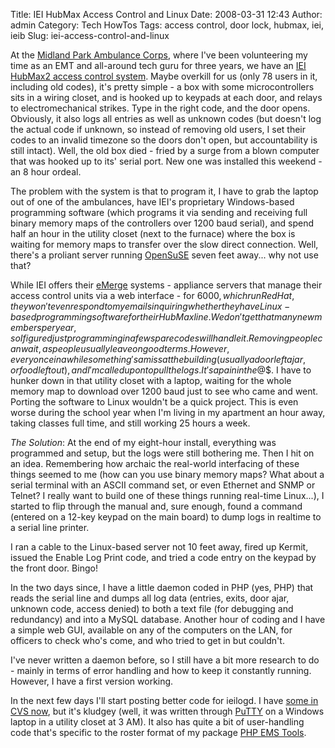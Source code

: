 Title: IEI HubMax Access Control and Linux
Date: 2008-03-31 12:43
Author: admin
Category: Tech HowTos
Tags: access control, door lock, hubmax, iei, ieib
Slug: iei-access-control-and-linux

At the [Midland Park Ambulance Corps][], where I've been volunteering my
time as an EMT and all-around tech guru for three years, we have an [IEI
HubMax2 access control system][]. Maybe overkill for us (only 78 users
in it, including old codes), it's pretty simple - a box with some
microcontrollers sits in a wiring closet, and is hooked up to keypads at
each door, and relays to electromechanical strikes. Type in the right
code, and the door opens. Obviously, it also logs all entries as well as
unknown codes (but doesn't log the actual code if unknown, so instead of
removing old users, I set their codes to an invalid timezone so the
doors don't open, but accountability is still intact). Well, the old box
died - fried by a surge from a blown computer that was hooked up to its'
serial port. New one was installed this weekend - an 8 hour ordeal.

The problem with the system is that to program it, I have to grab the
laptop out of one of the ambulances, have IEI's proprietary
Windows-based programming software (which programs it via sending and
receiving full binary memory maps of the controllers over 1200 baud
serial), and spend half an hour in the utility closet (next to the
furnace) where the box is waiting for memory maps to transfer over the
slow direct connection. Well, there's a proliant server running
[OpenSuSE][] seven feet away... why not use that?

While IEI offers their [eMerge][] systems - appliance servers that
manage their access control units via a web interface - for $6000, which
run RedHat, they won't even respond to my emails inquiring whether they
have Linux-based programming software for their HubMax line. We don't
get that many new members per year, so I figured just programming in a
few spare codes will handle it. Removing people can wait, as people
usually leave on good terms. However, every once in a while something's
amiss at the building (usually a door left ajar, or food left out), and
I'm called upon to pull the logs. It's a pain in the @$$. I have to
hunker down in that utility closet with a laptop, waiting for the whole
memory map to download over 1200 baud just to see who came and went.
Porting the software to Linux wouldn't be a quick project. This is even
worse during the school year when I'm living in my apartment an hour
away, taking classes full time, and still working 25 hours a week.

<span style="font-style: italic;">The Solution</span>: At the end of my
eight-hour install, everything was programmed and setup, but the logs
were still bothering me. Then I hit on an idea. Remembering how archaic
the real-world interfacing of these things seemed to me (how can you use
binary memory maps? What about a serial terminal with an ASCII command
set, or even Ethernet and SNMP or Telnet? I really want to build one of
these things running real-time Linux...), I started to flip through the
manual and, sure enough, found a command (entered on a 12-key keypad on
the main board) to dump logs in realtime to a serial line printer.

I ran a cable to the Linux-based server not 10 feet away, fired up
Kermit, issued the Enable Log Print code, and tried a code entry on the
keypad by the front door. Bingo!

In the two days since, I have a little daemon coded in PHP (yes, PHP)
that reads the serial line and dumps all log data (entries, exits, door
ajar, unknown code, access denied) to both a text file (for debugging
and redundancy) and into a MySQL database. Another hour of coding and I
have a simple web GUI, available on any of the computers on the LAN, for
officers to check who's come, and who tried to get in but couldn't.

I've never written a daemon before, so I still have a bit more research
to do - mainly in terms of error handling and how to keep it constantly
running. However, I have a first version working.

In the next few days I'll start posting better code for ieilogd. I have
[some in CVS now][], but it's kludgey (well, it was written through
[PuTTY][] on a Windows laptop in a utility closet at 3 AM). It also has
quite a bit of user-handling code that's specific to the roster format
of my package [PHP EMS Tools][].

  [Midland Park Ambulance Corps]: http://www.midlandparkambulance.com/
  [IEI HubMax2 access control system]: http://www.ieib.com/product-details.html?id=49
  [OpenSuSE]: http://www.opensuse.org/
  [eMerge]: http://www.ieib.com/products-browser-managed.html
  [some in CVS now]: http://cvs.jasonantman.com/cvs/ieilogd/
  [PuTTY]: http://www.chiark.greenend.org.uk/~sgtatham/putty/download.html
  [PHP EMS Tools]: http://www.php-ems-tools.com
